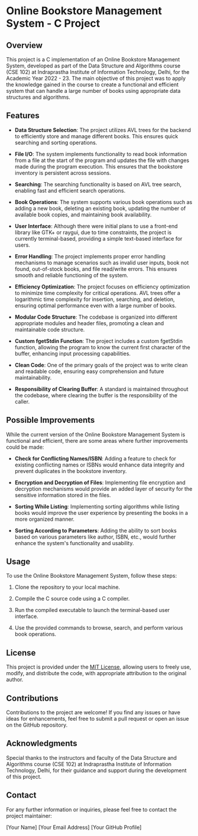 # Online Bookstore Management System - C Project

## Overview

This project is a C implementation of an Online Bookstore Management System, developed as part of the Data Structure and Algorithms course (CSE 102) at Indraprastha Institute of Information Technology, Delhi, for the Academic Year 2022 - 23. The main objective of this project was to apply the knowledge gained in the course to create a functional and efficient system that can handle a large number of books using appropriate data structures and algorithms.

## Features

- **Data Structure Selection**: The project utilizes AVL trees for the backend to efficiently store and manage different books. This ensures quick searching and sorting operations.

- **File I/O**: The system implements functionality to read book information from a file at the start of the program and updates the file with changes made during the program execution. This ensures that the bookstore inventory is persistent across sessions.

- **Searching**: The searching functionality is based on AVL tree search, enabling fast and efficient search operations.

- **Book Operations**: The system supports various book operations such as adding a new book, deleting an existing book, updating the number of available book copies, and maintaining book availability.

- **User Interface**: Although there were initial plans to use a front-end library like GTK+ or raygui, due to time constraints, the project is currently terminal-based, providing a simple text-based interface for users.

- **Error Handling**: The project implements proper error handling mechanisms to manage scenarios such as invalid user inputs, book not found, out-of-stock books, and file read/write errors. This ensures smooth and reliable functioning of the system.

- **Efficiency Optimization**: The project focuses on efficiency optimization to minimize time complexity for critical operations. AVL trees offer a logarithmic time complexity for insertion, searching, and deletion, ensuring optimal performance even with a large number of books.

- **Modular Code Structure**: The codebase is organized into different appropriate modules and header files, promoting a clean and maintainable code structure.

- **Custom fgetStdin Function**: The project includes a custom fgetStdin function, allowing the program to know the current first character of the buffer, enhancing input processing capabilities.

- **Clean Code**: One of the primary goals of the project was to write clean and readable code, ensuring easy comprehension and future maintainability.

- **Responsibility of Clearing Buffer**: A standard is maintained throughout the codebase, where clearing the buffer is the responsibility of the caller.

## Possible Improvements

While the current version of the Online Bookstore Management System is functional and efficient, there are some areas where further improvements could be made:

- **Check for Conflicting Names/ISBN**: Adding a feature to check for existing conflicting names or ISBNs would enhance data integrity and prevent duplicates in the bookstore inventory.

- **Encryption and Decryption of Files**: Implementing file encryption and decryption mechanisms would provide an added layer of security for the sensitive information stored in the files.

- **Sorting While Listing**: Implementing sorting algorithms while listing books would improve the user experience by presenting the books in a more organized manner.

- **Sorting According to Parameters**: Adding the ability to sort books based on various parameters like author, ISBN, etc., would further enhance the system's functionality and usability.

## Usage

To use the Online Bookstore Management System, follow these steps:

1. Clone the repository to your local machine.

2. Compile the C source code using a C compiler.

3. Run the compiled executable to launch the terminal-based user interface.

4. Use the provided commands to browse, search, and perform various book operations.

## License

This project is provided under the [MIT License](LICENSE), allowing users to freely use, modify, and distribute the code, with appropriate attribution to the original author.

## Contributions

Contributions to the project are welcome! If you find any issues or have ideas for enhancements, feel free to submit a pull request or open an issue on the GitHub repository.

## Acknowledgments

Special thanks to the instructors and faculty of the Data Structure and Algorithms course (CSE 102) at Indraprastha Institute of Information Technology, Delhi, for their guidance and support during the development of this project.

## Contact

For any further information or inquiries, please feel free to contact the project maintainer:

[Your Name]
[Your Email Address]
[Your GitHub Profile]
